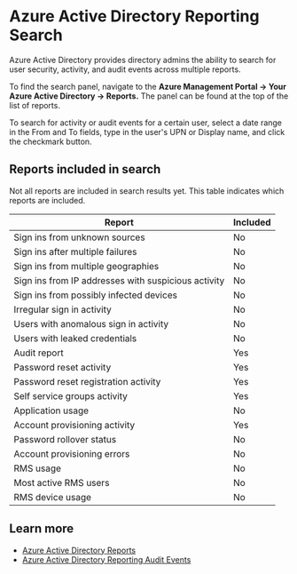 <properties
	pageTitle="Azure Active Directory Reporting Search"
	description="How to search your Azure Active Directory's security, activity and audit reports"
	services="active-directory"
	documentationCenter=""
	authors="kenhoff"
	manager="mbaldwin"
	editor=""/>

<tags
	ms.service="active-directory"
	ms.date="12/07/2015"
	wacn.date=""/>

# Azure Active Directory Reporting Search

Azure Active Directory provides directory admins the ability to search for user security, activity, and audit events across multiple reports.

To find the search panel, navigate to the **Azure Management Portal -> Your Azure Active Directory -> Reports.** The panel can be found at the top of the list of reports.

To search for activity or audit events for a certain user, select a date range in the From and To fields, type in the user's UPN or Display name, and click the checkmark button.

## Reports included in search

Not all reports are included in search results yet. This table indicates which reports are included.

|	Report											  	|	Included			|
|	------												|	--------			|
|	Sign ins from unknown sources						|	No 					|
|	Sign ins after multiple failures					|	No 					|
|	Sign ins from multiple geographies					|	No 					|
|	Sign ins from IP addresses with suspicious activity	|	No 					|
|	Sign ins from possibly infected devices				|	No 					|
|	Irregular sign in activity							|	No 					|
|	Users with anomalous sign in activity				|	No 					|
|	Users with leaked credentials						|	No 					|
|	Audit report										|	Yes					|
|	Password reset activity								|	Yes					|
|	Password reset registration activity				|	Yes					|
|	Self service groups activity						|	Yes					|
|	Application usage									|	No 					|
|	Account provisioning activity						|	Yes					|
|	Password rollover status							|	No 					|
|	Account provisioning errors							|	No 					|
|	RMS usage											|	No 					|
|	Most active RMS users								|	No 					|
|	RMS device usage									|	No 					|

## Learn more

 - [Azure Active Directory Reports](/documentation/articles/active-directory-view-access-usage-reports)
 - [Azure Active Directory Reporting Audit Events](/documentation/articles/active-directory-reporting-audit-events)
